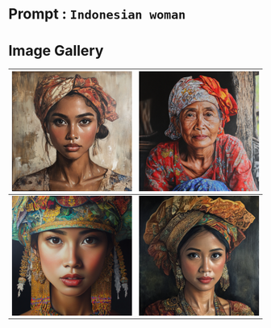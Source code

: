 # Prompt : `Indonesian woman`

# Image Gallery

| ![Image 1](Indonesian_woman__1.png) | ![Image 2](Indonesian_woman__2.png) |
| ----------------------------------- | ----------------------------------- |
| ![Image 3](Indonesian_woman__3.png) | ![Image 4](Indonesian_woman__4.png) |
